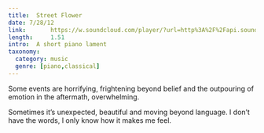 ```yaml
---
title:  Street Flower
date: 7/28/12
link:		https://w.soundcloud.com/player/?url=http%3A%2F%2Fapi.soundcloud.com%2Ftracks%2F61931076
length:		1.51
intro: 	A short piano lament
taxonomy:
  category: music
  genre: [piano,classical]
---
```


Some events are horrifying, frightening beyond belief and the outpouring of emotion in the aftermath, overwhelming.  

Sometimes it’s unexpected, beautiful and moving beyond language. I don’t have the words, I only know how it makes me feel.  
